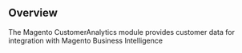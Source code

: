 ## Overview

The Magento CustomerAnalytics module provides customer data for integration with Magento Business Intelligence